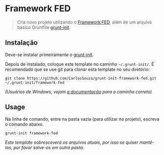 # Framework FED

> Cria novo projeto utilizando o [Framework FED][framework-fed], além de um arquivo básico Gruntfile [grunt-init][].

[grunt-init]: http://gruntjs.com/project-scaffolding
[framework-fed]: https://github.com/CarlosSouza/framework-fed

## Instalação
Deve-se instalar primeiramente o [grunt-init][].

Depois de instalado, coloque este template no caminho `~/.grunt-init/`. É recomendado que se use git para clonar esta template no seu diretório:

```
git clone https://github.com/CarlosSouza/grunt-init-framework-fed.git ~/.grunt-init/framework-fed
```

_(Usuários de Windows, vejam [a documentação][grunt-init] para o caminho correto)_

## Usage

Na linha de comando, entre na pasta vazia (para utilizar no projeto), escreva o comando abaixo.

```
grunt-init framework-fed
```

_Este template sobresceverá os arquivos atuais, por isso se quiser mantê-los, por favor salve-os em outra pasta._